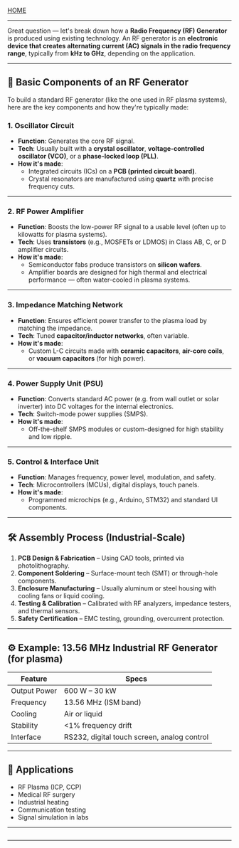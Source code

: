 [HOME](/README.md)    

---   

Great question — let's break down how a **Radio Frequency (RF) Generator** is produced using existing technology. An RF generator is an **electronic device that creates alternating current (AC) signals in the radio frequency range**, typically from **kHz to GHz**, depending on the application.

---

## 🧩 Basic Components of an RF Generator

To build a standard RF generator (like the one used in RF plasma systems), here are the key components and how they're typically made:

### 1. **Oscillator Circuit**
- **Function**: Generates the core RF signal.
- **Tech**: Usually built with a **crystal oscillator**, **voltage-controlled oscillator (VCO)**, or a **phase-locked loop (PLL)**.
- **How it's made**: 
  - Integrated circuits (ICs) on a **PCB (printed circuit board)**.
  - Crystal resonators are manufactured using **quartz** with precise frequency cuts.

---

### 2. **RF Power Amplifier**
- **Function**: Boosts the low-power RF signal to a usable level (often up to kilowatts for plasma systems).
- **Tech**: Uses **transistors** (e.g., MOSFETs or LDMOS) in Class AB, C, or D amplifier circuits.
- **How it's made**:
  - Semiconductor fabs produce transistors on **silicon wafers**.
  - Amplifier boards are designed for high thermal and electrical performance — often water-cooled in plasma systems.

---

### 3. **Impedance Matching Network**
- **Function**: Ensures efficient power transfer to the plasma load by matching the impedance.
- **Tech**: Tuned **capacitor/inductor networks**, often variable.
- **How it's made**:
  - Custom L-C circuits made with **ceramic capacitors**, **air-core coils**, or **vacuum capacitors** (for high power).

---

### 4. **Power Supply Unit (PSU)**
- **Function**: Converts standard AC power (e.g. from wall outlet or solar inverter) into DC voltages for the internal electronics.
- **Tech**: Switch-mode power supplies (SMPS).
- **How it's made**:
  - Off-the-shelf SMPS modules or custom-designed for high stability and low ripple.

---

### 5. **Control & Interface Unit**
- **Function**: Manages frequency, power level, modulation, and safety.
- **Tech**: Microcontrollers (MCUs), digital displays, touch panels.
- **How it's made**:
  - Programmed microchips (e.g., Arduino, STM32) and standard UI components.

---

## 🛠️ Assembly Process (Industrial-Scale)

1. **PCB Design & Fabrication** – Using CAD tools, printed via photolithography.
2. **Component Soldering** – Surface-mount tech (SMT) or through-hole components.
3. **Enclosure Manufacturing** – Usually aluminum or steel housing with cooling fans or liquid cooling.
4. **Testing & Calibration** – Calibrated with RF analyzers, impedance testers, and thermal sensors.
5. **Safety Certification** – EMC testing, grounding, overcurrent protection.

---

## ⚙️ Example: 13.56 MHz Industrial RF Generator (for plasma)

| Feature | Specs |
|--------|-------|
| Output Power | 600 W – 30 kW |
| Frequency | 13.56 MHz (ISM band) |
| Cooling | Air or liquid |
| Stability | <1% frequency drift |
| Interface | RS232, digital touch screen, analog control |

---

## 🎯 Applications

- RF Plasma (ICP, CCP)
- Medical RF surgery
- Industrial heating
- Communication testing
- Signal simulation in labs

---

![]()


---   
